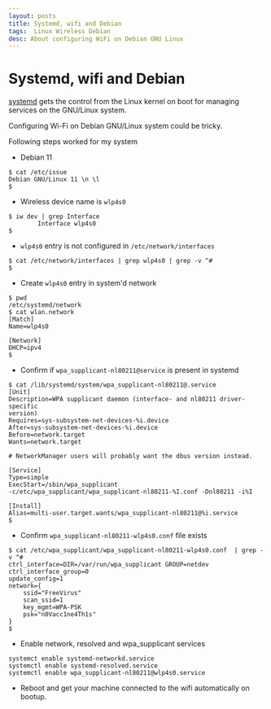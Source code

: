 ```yaml
---
layout: posts
title: Systemd, wifi and Debian
tags:  Linux Wireless Debian
desc: About configuring WiFi on Debian GNU Linux
---
```


# Systemd, wifi and Debian

[systemd](https://systemd.io/) gets the control from the Linux kernel on boot
for managing services on the GNU/Linux system.

Configuring Wi-Fi on Debian GNU/Linux system could be tricky.

Following steps worked for my system

* Debian 11

```
$ cat /etc/issue
Debian GNU/Linux 11 \n \l
$
```

* Wireless device name is `wlp4s0`

```
$ iw dev | grep Interface
        Interface wlp4s0
$
```

* `wlp4s0` entry is not configured in `/etc/network/interfaces`

```
$ cat /etc/network/interfaces | grep wlp4s0 | grep -v ^#
$
```

* Create `wlp4s0` entry in system'd network

```
$ pwd
/etc/systemd/network
$ cat wlan.network
[Match]
Name=wlp4s0

[Network]
DHCP=ipv4
$
```

* Confirm if `wpa_supplicant-nl80211@service` is present in systemd

```
$ cat /lib/systemd/system/wpa_supplicant-nl80211@.service
[Unit]
Description=WPA supplicant daemon (interface- and nl80211 driver-specific
version)
Requires=sys-subsystem-net-devices-%i.device
After=sys-subsystem-net-devices-%i.device
Before=network.target
Wants=network.target

# NetworkManager users will probably want the dbus version instead.

[Service]
Type=simple
ExecStart=/sbin/wpa_supplicant
-c/etc/wpa_supplicant/wpa_supplicant-nl80211-%I.conf -Dnl80211 -i%I

[Install]
Alias=multi-user.target.wants/wpa_supplicant-nl80211@%i.service
$
```

* Confirm `wpa_supplicant-nl80211-wlp4s0.conf` file exists

```
$ cat /etc/wpa_supplicant/wpa_supplicant-nl80211-wlp4s0.conf  | grep -v ^#
ctrl_interface=DIR=/var/run/wpa_supplicant GROUP=netdev
ctrl_interface_group=0
update_config=1
network={
    ssid="FreeVirus"
    scan_ssid=1
    key_mgmt=WPA-PSK
    psk="n0Vacc1ne4Th1s"
}
$
```

* Enable network, resolved and wpa_supplicant services

```
systemct enable systemd-networkd.service
systemctl enable systemd-resolved.service
systemctl enable wpa_supplicant-nl80211@wlp4s0.service
```

* Reboot and get your machine connected to the wifi automatically on bootup.
